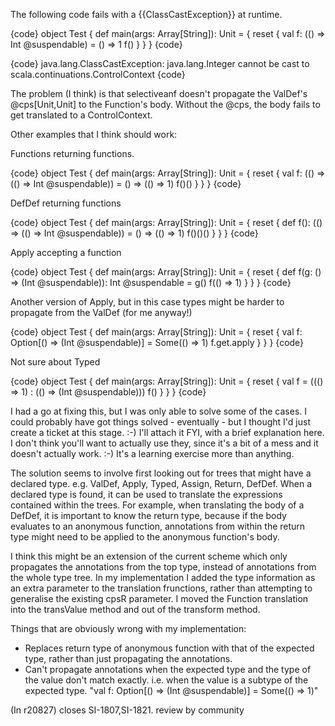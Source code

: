 The following code fails with a {{ClassCastException}} at runtime.

{code}
object Test {
  def main(args: Array[String]): Unit = {
    reset {
      val f: (() => Int @suspendable) = () => 1
      f()
    }
  }
}
{code}

{code}
java.lang.ClassCastException: java.lang.Integer cannot be cast to scala.continuations.ControlContext
{code}

The problem (I think) is that selectiveanf doesn't propagate the ValDef's @cps[Unit,Unit] to the Function's body. Without the @cps, the body fails to get translated to a ControlContext.

Other examples that I think should work:

Functions returning functions.

{code}
object Test {
  def main(args: Array[String]): Unit = {
    reset {
      val f: (() => (() => Int @suspendable)) = () => (() => 1)
      f()()
    }
  }
}
{code}

DefDef returning functions

{code}
object Test {
  def main(args: Array[String]): Unit = {
    reset {
      def f(): (() => (() => Int @suspendable)) = () => (() => 1)
      f()()()
    }
  }
}
{code}

Apply accepting a function

{code}
object Test {
  def main(args: Array[String]): Unit = {
    reset {
      def f(g: () => (Int @suspendable)): Int @suspendable = g()
      f(() => 1)
    }
  }
}
{code}

Another version of Apply, but in this case types might be harder to propagate from the ValDef (for me anyway!)

{code}
object Test {
  def main(args: Array[String]): Unit = {
    reset {
      val f: Option[() => (Int @suspendable)] = Some(() => 1)
      f.get.apply
    }
  }
}
{code}

Not sure about Typed

{code}
object Test {
  def main(args: Array[String]): Unit = {
    reset {
      val f = ((() => 1) : (() => (Int @suspendable)))
      f()
    }
  }
}
{code}

I had a go at fixing this, but I was only able to solve some of the cases. I could probably have got things solved - eventually - but I thought I'd just create a ticket at this stage. :-) I'll attach it FYI, with a brief explanation here. I don't think you'll want to actually use they, since it's a bit of a mess and it doesn't actually work. :-) It's a learning exercise more than anything.

The solution seems to involve first looking out for trees that might have a declared type. e.g. ValDef, Apply, Typed, Assign, Return, DefDef. When a declared type is found, it can be used to translate the expressions contained within the trees. For example, when translating the body of a DefDef, it is important to know the return type, because if the body evaluates to an anonymous function, annotations from within the return type might need to be applied to the anonymous function's body.

I think this might be an extension of the current scheme which only propagates the annotations from the top type, instead of annotations from the whole type tree. In my implementation I added the type information as an extra parameter to the translation frunctions, rather than attempting to generalise the existing cpsR parameter. I moved the Function translation into the transValue method and out of the transform method.

Things that are obviously wrong with my implementation:
* Replaces return type of anonymous function with that of the expected type, rather than just propagating the annotations.
* Can't propagate annotations when the expected type and the type of the value don't match exactly. i.e. when the value is a subtype of the expected type. "val f: Option[() => (Int @suspendable)] = Some(() => 1)"

(In r20827) closes SI-1807,SI-1821. review by community
